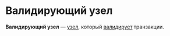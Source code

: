 # Валидирующий узел

**Валидирующий узел** — [узел](/blockchain/node.md), который [валидирует](/blockchain/transaction-validation.md) транзакции.
